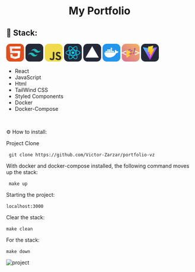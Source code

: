 <h1 align="center" id="header">
 My Portfolio 
</h1>

<h2 id="stack">
🤖 Stack:
</h2>
<p>
<img src="https://github.com/tandpfun/skill-icons/blob/main/icons/HTML.svg" width="48" title="Html"> <img src="https://github.com/tandpfun/skill-icons/blob/main/icons/TailwindCSS-Dark.svg" width="48" title="TailWindCss"> <img src="https://github.com/tandpfun/skill-icons/blob/main/icons/JavaScript.svg" width="48" title="JavaScript"> 
<img src="https://github.com/tandpfun/skill-icons/blob/main/icons/React-Dark.svg" width="48" title="React.Js"> <img src="https://github.com/tandpfun/skill-icons/blob/main/icons/Vercel-Dark.svg" width="48"  title="Vercel"> <img src="https://github.com/tandpfun/skill-icons/blob/main/icons/Docker.svg" width="48" title="Docker">  <img src="https://github.com/tandpfun/skill-icons/blob/main/icons/StyledComponents.svg" width="48" title="Styled Components">  <img src="https://github.com/tandpfun/skill-icons/blob/main/icons/Vite-Dark.svg" width="48" title="Vite"> 
</p>

- React
- JavaScript
- Html
- TailWind CSS
- Styled Components
- Docker
- Docker-Compose

<br />

⚙️ How to install:

Project Clone

     git clone https://github.com/Victor-Zarzar/portfolio-vz

With docker and docker-compose installed, the following command moves up the stack:

     make up

Starting the project:

    localhost:3000

Clear the stack:

    make clean

For the stack:

    make down

![project](https://github.com/Victor-Zarzar/portfolio-vz/assets/114430780/97a8cd39-c1a9-4fbf-afc0-dfdee24ec8ed)
